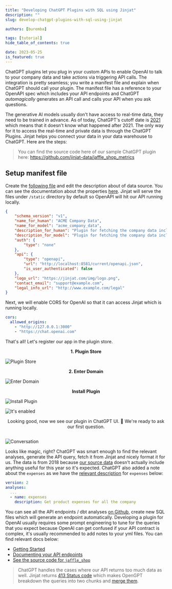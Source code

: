 ```yaml
---
title: "Developing ChatGPT Plugins with SQL using Jinjat"
description: ""
slug: develop-chatgpt-plugins-with-sql-using-jinjat

authors: [buremba]

tags: [tutorial]
hide_table_of_contents: true

date: 2023-05-25
is_featured: true
---
```


ChatGPT plugins let you plug in your custom APIs to enable OpenAI to talk to your company data and take actions via triggering API calls. The integration is pretty seamless; you write a manifest file and explain when ChatGPT should call your plugin. The manifest file has a reference to your OpenAPI spec which includes your API endpoints and ChatGPT *automagically* generates an API call and calls your API when you ask questions. 

The generative AI models usually don't have access to real-time data, they need to be trained in advance. As of today, ChatGPT's cutoff date is [2021](https://community.openai.com/t/knowledge-cutoff-date-of-september-2021/66215) which means that it doesn't know what happened after 2021. The only way for it to access the real-time and private data is through the ChatGPT Plugins. Jinjat helps you connect your data in your data warehouse to ChatGPT. Here are the steps:

<!--truncate-->

> You can find the source code here of our sample ChatGPT plugin here: https://github.com/jinjat-data/jaffle_shop_metrics

## Setup manifest file

Create the [following file](https://github.com/jinjat-data/jaffle_shop_metrics/blob/main/static/.well-known/ai-plugin.json) and edit the description about of data source. You can see the documentation about the properties [here](https://platform.openai.com/docs/plugins/getting-started/plugin-manifest). Jinjat will serve the files under `/static` directory by default so OpenAPI will hit our API running locally.

<File name='/static/.well-known/ai-plugin.json'>

```json
{
    "schema_version": "v1",
    "name_for_human": "ACME Company Data",
    "name_for_model": "acme_company_data",
    "description_for_human": "Plugin for fetching the company data including business metrics including website, marketing, finance data",
    "description_for_model": "Plugin for fetching the company data including business metrics including website, marketing, finance data",
    "auth": {
        "type": "none"
    },
    "api": {
        "type": "openapi",
        "url": "http://localhost:8581/current/openapi.json",
        "is_user_authenticated": false
    },
    "logo_url": "https://jinjat.com/img/logo.png",
    "contact_email": "support@example.com",
    "legal_info_url": "http://www.example.com/legal"
}
```

</File>

Next, we will enable CORS for OpenAI so that it can access Jinjat which is running locally. 

<File name='jinjat_project.yml'>

```yml
cors:
  allowed_origins:
    - "http://127.0.0.1:3000"
    - "https://chat.openai.com"

```

</File>

That's all! Let's register our app in the plugin store.

<center><b> 1. Plugin Store </b></center>

![Plugin Store](pathname:///img/blog/develop-chatgpt/plugin-store.png)

<center><b> 2. Enter Domain </b></center>

![Enter Domain](pathname:///img/blog/develop-chatgpt/enter-domain.png)

<center><b> Install Plugin </b></center>

![Install Plugin](/img/blog/develop-chatgpt/install-plugin.png)

![It's enabled](pathname:///img/blog/develop-chatgpt/enabled.png)

<center>Looking good, now we see our plugin in ChatGPT UI. 🚀 We're ready to ask our first question.</center>

##

![Conversation](pathname:///img/blog/develop-chatgpt/conversation.png)


Looks like magic, right? ChatGPT was smart enough to find the relevant analyses, generate the API query, fetch it from Jinjat and nicely format it for us. 
The data is from 2018 because [our source data](https://github.com/jinjat-data/jaffle_shop_metrics/blob/main/seeds/raw_orders.csv) doesn't actually include anything useful for this year so it's expected. ChatGPT also added a note about the `expenses` as we have the [relevant description](https://github.com/jinjat-data/jaffle_shop_metrics/blob/main/analyses/schema.yml#L22) for `expenses` below:

```yml
version: 2
analyses:
  ...
  - name: expenses
    description: Get product expenses for all the company
```

You can see all the API endpoints / dbt analyses [on Github](https://github.com/jinjat-data/jaffle_shop_metrics/tree/main/analyses), create new SQL files which will generate an endpoint automatically. Developing a plugin for OpenAI usually requires some prompt engineering to tune for the queries that you expect because OpenAI can get confused if your API contract is complex, it's usually recommended to add notes to your yml files. You can find relevant docs below:

* [Getting Started](https://jinjat.com/docs/getting-started)
* [Documenting your API endpoints](https://jinjat.com/reference/analysis-properties)
* [See the source code for `jaffle_shop`](https://github.com/jinjat-data/jaffle_shop_metrics)

> ChatGPT handles the cases where our API returns too much data as well. Jinjat returns [413 Status code](https://developer.mozilla.org/en-US/docs/Web/HTTP/Status/413) which makes  OpenGPT breakdown the queries into two chunks and [merge them](https://share.cleanshot.com/88HQspGy).

